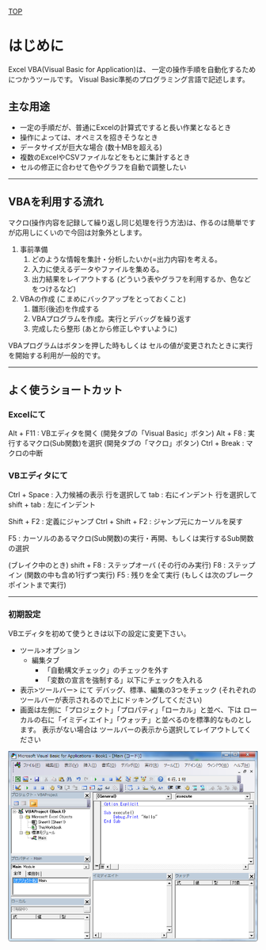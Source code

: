 [TOP](.)

# はじめに
Excel VBA(Visual Basic for Application)は、
一定の操作手順を自動化するためにつかうツールです。
Visual Basic準拠のプログラミング言語で記述します。

## 主な用途
* 一定の手順だが、普通にExcelの計算式ですると長い作業となるとき
* 操作によっては、オペミスを招きそうなとき
* データサイズが巨大な場合 (数十MBを超える)
* 複数のExcelやCSVファイルなどをもとに集計するとき
* セルの修正に合わせて色やグラフを自動で調整したい

------------------

## VBAを利用する流れ
マクロ(操作内容を記録して繰り返し同じ処理を行う方法)は、作るのは簡単ですが応用しにくいので今回は対象外とします。

1. 事前準備
   1. どのような情報を集計・分析したいか(=出力内容)を考える。
   2. 入力に使えるデータやファイルを集める。
   3. 出力結果をレイアウトする (どういう表やグラフを利用するか、色などをつけるなど)
2. VBAの作成 (こまめにバックアップをとっておくこと) 
   1. 雛形(後述)を作成する
   2. VBAプログラムを作成。実行とデバッグを繰り返す
   3. 完成したら整形 (あとから修正しやすいように)

VBAプログラムはボタンを押した時もしくは セルの値が変更されたときに実行を開始する利用が一般的です。

------------------

## よく使うショートカット

### Excelにて
Alt + F11 : VBエディタを開く (開発タブの「Visual Basic」ボタン)
Alt + F8 : 実行するマクロ(Sub関数)を選択 (開発タブの「マクロ」ボタン)
Ctrl + Break : マクロの中断

### VBエディタにて
Ctrl + Space : 入力候補の表示
行を選択して tab : 右にインデント
行を選択して shift + tab : 左にインデント 

Shift + F2 : 定義にジャンプ
Ctrl + Shift + F2 : ジャンプ元にカーソルを戻す

F5 : カーソルのあるマクロ(Sub関数)の実行・再開、もしくは実行するSub関数の選択

(ブレイク中のとき)
shift + F8 : ステップオーバ (その行のみ実行)
F8 : ステップイン (関数の中も含め1行ずつ実行)
F5 : 残りを全て実行 (もしくは次のブレークポイントまで実行)

------------------

### 初期設定
VBエディタを初めて使うときは以下の設定に変更下さい。

* ツール>オプション
  * 編集タブ
    * 「自動構文チェック」のチェックを外す
    * 「変数の宣言を強制する」以下にチェックを入れる
* 表示>ツールバー> にて デバッグ、標準、編集の3つをチェック (それぞれのツールバーが表示されるので上にドッキングしてください)
* 画面は左側に「プロジェクト」「プロパティ」「ローカル」と並べ、下は ローカルの右に「イミディエイト」「ウォッチ」と並べるのを標準的なものとします。
  表示がない場合は ツールバーの表示から選択してレイアウトしてください
  

![VBE](images/VBE.png)